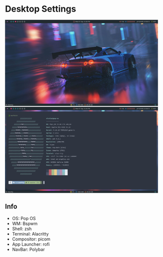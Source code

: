 #  **Desktop Settings** 


![plot2](./screenshots/screenshot1.jpg "Desktop")
![plot1](./screenshots/screenshot2.jpg "Alacritty")


## **Info**
* OS: Pop OS
* WM: Bspwm
* Shell: zsh
* Terminal: Alacritty
* Compositor: picom
* App Launcher: rofi
* NavBar: Polybar


